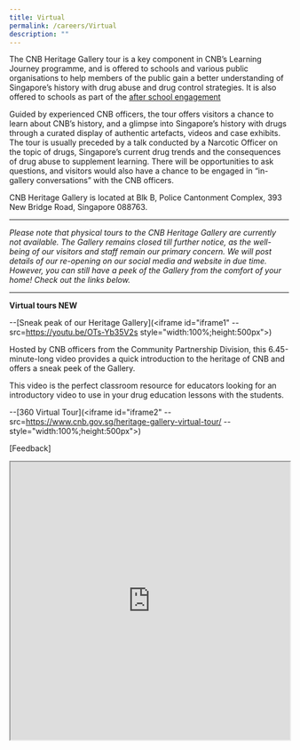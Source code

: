 ```yaml
---
title: Virtual
permalink: /careers/Virtual
description: ""
---
```

The CNB Heritage Gallery tour is a key component in CNB’s Learning Journey programme, and is offered to schools and various public organisations to help members of the public gain a better understanding of Singapore’s history with drug abuse and drug control strategies. It is also offered to schools as part of the [after school engagement](https://www.cnb.gov.sg/educational-resources/core-programmes/after-school-engagement-programme)

Guided by experienced CNB officers, the tour offers visitors a chance to learn about CNB’s history, and a glimpse into Singapore’s history with drugs through a curated display of authentic artefacts, videos and case exhibits. The tour is usually preceded by a talk conducted by a Narcotic Officer on the topic of drugs, Singapore’s current drug trends and the consequences of drug abuse to supplement learning. There will be opportunities to ask questions, and visitors would also have a chance to be engaged in “in-gallery conversations” with the CNB officers.

CNB Heritage Gallery is located at Blk B, Police Cantonment Complex, 393 New Bridge Road, Singapore 088763.
______
*Please note that physical tours to the CNB Heritage Gallery are currently not available. The Gallery remains closed till further notice, as the well-being of our visitors and staff remain our primary concern. We will post details of our re-opening on our social media and website in due time. However, you can still have a peek of the Gallery from the comfort of your home! Check out the links below.*
_________

**Virtual tours NEW**

--[Sneak peak of our Heritage Gallery](<iframe id="iframe1" --src=https://youtu.be/OTs-Yb35V2s style="width:100%;height:500px"></iframe>)

Hosted by CNB officers from the Community Partnership Division, this 6.45-minute-long video provides a quick introduction to the heritage of CNB and offers a sneak peek of the Gallery.

This video is the perfect classroom resource for educators looking for an introductory video to use in your drug education lessons with the students.

--[360 Virtual Tour](<iframe id="iframe2" --src=https://www.cnb.gov.sg/heritage-gallery-virtual-tour/ --style="width:100%;height:500px"></iframe>)


[Feedback]
<iframe id="iframe3" src=https://form.gov.sg/629dcaccfcba250012b5909b style="width:100%;height:500px"></iframe>
	

